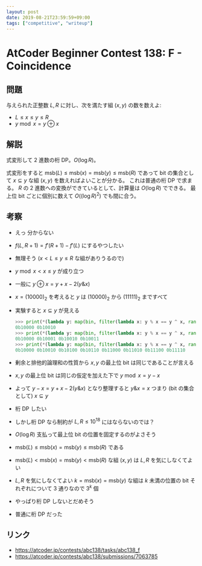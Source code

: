 ```yaml
---
layout: post
date: 2019-08-21T23:59:59+09:00
tags: ["competitive", "writeup"]
---
```


# AtCoder Beginner Contest 138: F - Coincidence

## 問題

与えられた正整数 $L, R$ に対し、次を満たす組 $(x, y)$ の数を数えよ:

-   $L \le x \le y \le R$
-   $y \bmod x = y \oplus x$

## 解説

式変形して $2$ 進数の桁 DP。$O(\log R)$。

式変形をすると $\mathrm{msb}(L) \le \mathrm{msb}(x) = \mathrm{msb}(y) \le \mathrm{msb}(R)$ であって bit の集合として $x \subseteq y$ な組 $(x, y)$ を数えればよいことが分かる。
これは普通の桁 DP で求まる。
$R$ の $2$ 進数への変換ができているとして、計算量は $O(\log R)$ でできる。
最上位 bit ごとに個別に数えて $O((\log R)^2)$ でも間に合う。

## 考察

-   えっ 分からない
-   $f(L, R + 1) = f'(R + 1) - f'(L)$ にするやつしたい
-   無理そう ($x \lt L \le y \le R$ な組がありうるので)
-   $y \bmod x \lt x \le y$ が成り立つ
-   一般に $y \oplus x = y + x - 2 (y \& x)$
-   $x = (10000) _ 2$ を考えると $y$ は $(10000) _ 2$ から $(11111) _ 2$ まですべて
-   実験すると $x \subseteq y$ が見える

    ``` python
    >>> print(*(lambda y: map(bin, filter(lambda x: y % x == y ^ x, range(1, y + 1))))(0b10010))
    0b10000 0b10010
    >>> print(*(lambda y: map(bin, filter(lambda x: y % x == y ^ x, range(1, y + 1))))(0b10011))
    0b10000 0b10001 0b10010 0b10011
    >>> print(*(lambda y: map(bin, filter(lambda x: y % x == y ^ x, range(1, y + 1))))(0b11110))
    0b10000 0b10010 0b10100 0b10110 0b11000 0b11010 0b11100 0b11110
    ```
    
-   剰余と排他的論理和の性質から $x, y$ の最上位 bit は同じであることが言える
-   $x, y$ の最上位 bit は同じの仮定を加えた下で $y \bmod x = y - x$
-   よって $y - x = y + x - 2 (y \& x)$ となり整理すると $y \& x = x$ つまり (bit の集合として) $x \subseteq y$
-   桁 DP したい
-   しかし桁 DP なら制約が $L, R \le 10^{18}$ にはならないのでは？
-   $O(\log R)$ 支払って最上位 bit の位置を固定するのがよさそう
-   $\mathrm{msb}(L) \le \mathrm{msb}(x) = \mathrm{msb}(y) \le \mathrm{msb}(R)$ である
-   $\mathrm{msb}(L) \lt \mathrm{msb}(x) = \mathrm{msb}(y) \lt \mathrm{msb}(R)$ な組 $(x, y)$ は $L, R$ を気にしなくてよい
-   $L, R$ を気にしなくてよい $k = \mathrm{msb}(x) = \mathrm{msb}(y)$ な組は $k$ 未満の位置の bit それぞれについて $3$ 通りなので $3^k$ 個
-   やっぱり桁 DP しないとだめそう
-   普通に桁 DP だった


## リンク

-   <https://atcoder.jp/contests/abc138/tasks/abc138_f>
-   <https://atcoder.jp/contests/abc138/submissions/7063785>
